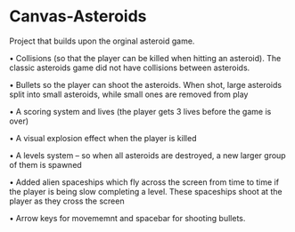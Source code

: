 # Canvas-Asteroids
Project that builds upon the orginal asteroid game.

• Collisions (so that the player can be killed when hitting an asteroid). The classic asteroids 
game did not have collisions between asteroids.

• Bullets so the player can shoot the asteroids. When shot, large asteroids split into small 
asteroids, while small ones are removed from play

• A scoring system and lives (the player gets 3 lives before the game is over)

• A visual explosion effect when the player is killed

• A levels system – so when all asteroids are destroyed, a new larger group of them is 
spawned

• Added alien spaceships which fly across the screen from time to time if the player is being slow 
completing a level. These spaceships shoot at the player as they cross the screen

• Arrow keys for movememnt and spacebar for shooting bullets.
